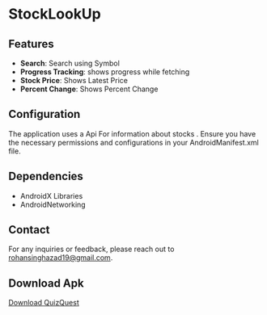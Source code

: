 # StockLookUp

## Features

- **Search**: Search using Symbol
- **Progress Tracking**: shows progress while fetching
- **Stock Price**: Shows Latest Price
- **Percent Change**: Shows Percent Change
## Configuration
The application uses a Api For information about stocks . Ensure you have the necessary permissions and configurations in your AndroidManifest.xml file.

## Dependencies
- AndroidX Libraries
- AndroidNetworking

## Contact
For any inquiries or feedback, please reach out to rohansinghazad19@gmail.com.

## Download Apk
[Download QuizQuest](https://github.com/EWRohan/Files/raw/main/StockLookUp.apk)
